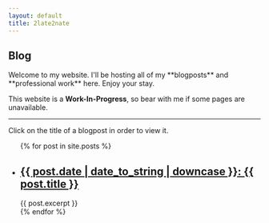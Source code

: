 ```yaml
---
layout: default
title: 2late2nate
---
```

<h2>Blog</h2>
Welcome to my website. I'll be hosting all of my **blogposts** and **professional work** here. Enjoy your stay.

This website is a **Work-In-Progress**, so bear with me if some pages are unavailable.

---

Click on the title of a blogpost in order to view it.

<ul class="posts">
{% for post in site.posts %}
    <li>
        <section>
            <h2><a href="{{ post.url }}">{{ post.date | date_to_string | downcase }}: {{ post.title }}</a></h2>
            {{ post.excerpt }}
        </section>
    </li>
{% endfor %}
</ul>